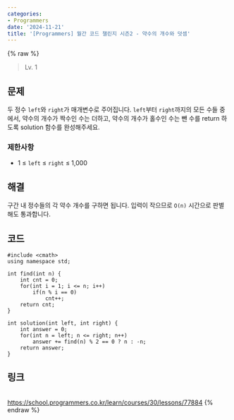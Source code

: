 ```yaml
---
categories:
- Programmers
date: '2024-11-21'
title: '[Programmers] 월간 코드 챌린지 시즌2 - 약수의 개수와 덧셈'
---
```


{% raw %}
> Lv. 1<br>

## 문제
두 정수  `left`와  `right`가 매개변수로 주어집니다.  `left`부터  `right`까지의 모든 수들 중에서, 약수의 개수가 짝수인 수는 더하고, 약수의 개수가 홀수인 수는 뺀 수를 return 하도록 solution 함수를 완성해주세요.

### 제한사항
-   1 ≤  `left`  ≤  `right`  ≤ 1,000

## 해결
구간 내 정수들의 각 약수 개수를 구하면 됩니다. 입력이 작으므로 `O(n)` 시간으로 판별해도 통과합니다.

## 코드
```
#include <cmath>
using namespace std;

int find(int n) {
    int cnt = 0;
    for(int i = 1; i <= n; i++)
        if(n % i == 0)
            cnt++;
    return cnt;
}

int solution(int left, int right) {
    int answer = 0;
    for(int n = left; n <= right; n++)
        answer += find(n) % 2 == 0 ? n : -n;
    return answer;
}
```

## 링크
<br>https://school.programmers.co.kr/learn/courses/30/lessons/77884
{% endraw %}